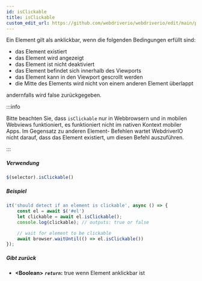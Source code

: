 ```yaml
---
id: isClickable
title: isClickable
custom_edit_url: https://github.com/webdriverio/webdriverio/edit/main/packages/webdriverio/src/commands/element/isClickable.ts
---
```


Ein Element gilt als anklickbar, wenn die folgenden Bedingungen erfüllt sind:

- das Element existiert
- das Element wird angezeigt
- das Element ist nicht deaktiviert
- das Element befindet sich innerhalb des Viewports
- das Element kann in den Viewport gescrollt werden
- die Mitte des Elements wird nicht von einem anderen Element überlappt

andernfalls wird false zurückgegeben.

:::info

Bitte beachten Sie, dass `isClickable` nur in Webbrowsern und in mobilen Webviews funktioniert,
es funktioniert nicht im nativen Kontext mobiler Apps. Im Gegensatz zu anderen Element-
Befehlen wartet WebdriverIO nicht darauf, dass das Element existiert, um diesen Befehl auszuführen.

:::

##### Verwendung

```js
$(selector).isClickable()
```

##### Beispiel

```js title="isClickable.js"
it('should detect if an element is clickable', async () => {
    const el = await $('#el')
    let clickable = await el.isClickable();
    console.log(clickable); // outputs: true or false

    // wait for element to be clickable
    await browser.waitUntil(() => el.isClickable())
});
```

##### Gibt zurück

- **&lt;Boolean&gt;**
            **<code><var>return</var></code>:**             true wenn Element anklickbar ist